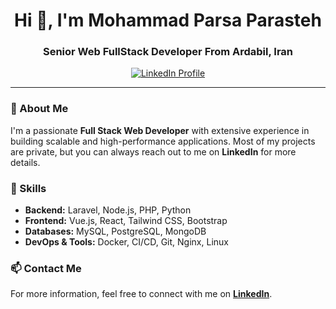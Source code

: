 
<h1 align="center">Hi 👋, I'm Mohammad Parsa Parasteh</h1>
<h3 align="center">Senior Web FullStack Developer From Ardabil, Iran</h3>

<p align="center">
  <a href="https://www.linkedin.com/in/mohammad-parsa-parasteh/">
    <img src="https://img.shields.io/badge/LinkedIn-Profile-blue?style=flat-square&logo=linkedin" alt="LinkedIn Profile">
  </a>
</p>

---

### 🚀 About Me
I'm a passionate **Full Stack Web Developer** with extensive experience in building scalable and high-performance applications. Most of my projects are private, but you can always reach out to me on **LinkedIn** for more details.

### 💼 Skills
- **Backend:** Laravel, Node.js, PHP, Python
- **Frontend:** Vue.js, React, Tailwind CSS, Bootstrap
- **Databases:** MySQL, PostgreSQL, MongoDB
- **DevOps & Tools:** Docker, CI/CD, Git, Nginx, Linux

### 📫 Contact Me
For more information, feel free to connect with me on **[LinkedIn](https://www.linkedin.com/in/mohammad-parsa-parasteh/)**.

